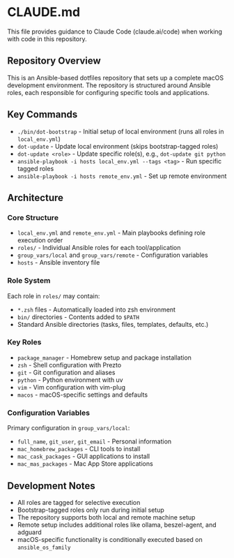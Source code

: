 # CLAUDE.md

This file provides guidance to Claude Code (claude.ai/code) when working with code in this repository.

## Repository Overview

This is an Ansible-based dotfiles repository that sets up a complete macOS development environment. The repository is structured around Ansible roles, each responsible for configuring specific tools and applications.

## Key Commands

- `./bin/dot-bootstrap` - Initial setup of local environment (runs all roles in `local_env.yml`)
- `dot-update` - Update local environment (skips bootstrap-tagged roles)
- `dot-update <role>` - Update specific role(s), e.g., `dot-update git python`
- `ansible-playbook -i hosts local_env.yml --tags <tag>` - Run specific tagged roles
- `ansible-playbook -i hosts remote_env.yml` - Set up remote environment

## Architecture

### Core Structure
- `local_env.yml` and `remote_env.yml` - Main playbooks defining role execution order
- `roles/` - Individual Ansible roles for each tool/application
- `group_vars/local` and `group_vars/remote` - Configuration variables
- `hosts` - Ansible inventory file

### Role System
Each role in `roles/` may contain:
- `*.zsh` files - Automatically loaded into zsh environment
- `bin/` directories - Contents added to `$PATH`
- Standard Ansible directories (tasks, files, templates, defaults, etc.)

### Key Roles
- `package_manager` - Homebrew setup and package installation
- `zsh` - Shell configuration with Prezto
- `git` - Git configuration and aliases
- `python` - Python environment with uv
- `vim` - Vim configuration with vim-plug
- `macos` - macOS-specific settings and defaults

### Configuration Variables
Primary configuration in `group_vars/local`:
- `full_name`, `git_user`, `git_email` - Personal information
- `mac_homebrew_packages` - CLI tools to install
- `mac_cask_packages` - GUI applications to install
- `mac_mas_packages` - Mac App Store applications

## Development Notes

- All roles are tagged for selective execution
- Bootstrap-tagged roles only run during initial setup
- The repository supports both local and remote machine setup
- Remote setup includes additional roles like ollama, beszel-agent, and adguard
- macOS-specific functionality is conditionally executed based on `ansible_os_family`